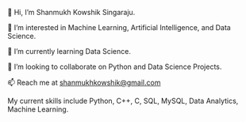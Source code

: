 👋 Hi, I’m Shanmukh Kowshik Singaraju.

👀 I’m interested in Machine Learning, Artificial Intelligence, and Data Science.

🌱 I’m currently learning Data Science.

💞️ I’m looking to collaborate on Python and Data Science Projects.

📫 Reach me at shanmukhkowshik@gmail.com


<!---
S-Shanmukh1729/S-Shanmukh1729 is a ✨ special ✨ repository because its `README.md` (this file) appears on your GitHub profile.
You can click the Preview link to take a look at your changes.
--->
My current skills include Python, C++, C, SQL, MySQL, Data Analytics, Machine Learning.
